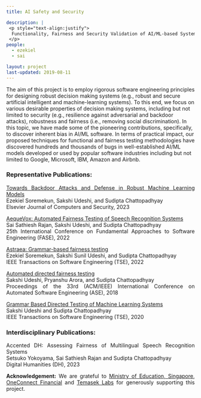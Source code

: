 ```yaml
---
title: AI Safety and Security 

description: |
 <p style="text-align:justify">
  Functionality, Fairness and Security Validation of AI/ML-based Systems. 
 </p>
people:
  - ezekiel
  - sai

layout: project
last-updated: 2019-08-11
---
```

<p style="text-align:justify">

The aim of this project is to employ rigorous software 
engineering principles for designing robust decision 
making systems (e.g., robust and secure artificial intelligent 
and machine-learning systems). To this end, we focus on 
various desirable properties of decision making systems, 
including but not limited to security (e.g., resilience against 
adversarial and backdoor attacks), robustness and fairness 
(i.e., removing social discrimination). In this topic, we have 
made some of the pioneering contributions, specifically, to 
discover inherent bias in AI/ML software. In terms of practical 
impact, our proposed techniques for functional and fairness testing 
methodologies have discovered hundreds and thousands of bugs in 
well-established AI/ML models developed or used by popular software 
industries including but not limited to Google, Microsoft, IBM, 
Amazon and Airbnb. 
</p>


<h3>Representative Publications:</h3>

<p style="text-align:justify">
<a href="https://asset-group.github.io/papers/AEGIS.pdf">Towards Backdoor Attacks and Defense in Robust Machine Learning Models</a><br>
Ezekiel Soremekun, Sakshi Udeshi, and Sudipta Chattopadhyay<br>
Elsevier Journal of Computers and Security, 2023
</p>

<p style="text-align:justify">
<a href="https://asset-group.github.io/papers/AequeVox.pdf">AequeVox: Automated Fairness Testing of Speech Recognition Systems</a><br>
Sai Sathiesh Rajan, Sakshi Udeshi, and Sudipta Chattopadhyay<br>
25th International Conference on Fundamental Approaches to Software Engineering (FASE), 2022
</p>

<p style="text-align:justify">
<a href="https://asset-group.github.io/papers/Astrea.pdf"> Astraea: Grammar-based fairness testing</a><br>
Ezekiel Soremekun, Sakshi Sunil Udeshi, and Sudipta Chattopadhyay<br>
IEEE Transactions on Software Engineering (TSE), 2022
</p>

<p style="text-align:justify">
<a href="http://doi.acm.org/10.1145/3238147.3238165">Automated directed fairness testing</a><br>
Sakshi Udeshi, Pryanshu Arora, and Sudipta Chattopadhyay<br>
Proceedings of the 33rd (ACM/IEEE) International Conference on Automated Software Engineering (ASE), 2018
</p>

<p style="text-align:justify">
<a href="https://arxiv.org/abs/1902.10027">Grammar Based Directed Testing of Machine Learning Systems</a><br>
Sakshi Udeshi and Sudipta Chattopadhyay<br>
IEEE Transactions on Software Engineering (TSE), 2020
</p>


<h3>Interdisciplinary Publications:</h3>

<p style="text-align:justify">
Accented DH: Assessing Fairness of Multilingual Speech Recognition Systems<br>
Setsuko Yokoyama, Sai Sathiesh Rajan and Sudipta Chattopadhyay<br>
Digital Humanities (DH), 2023
</p>

<p style="text-align:justify">
<b>Acknowledgement:</b> We are grateful to 
<a href="https://www.moe.gov.sg/">Ministry of Education, Singapore</a>, <a href="https://www.ocft.com.sg/">OneConnect Financial</a> and 
<a href="https://temasek-labs.sutd.edu.sg/">Temasek Labs</a> for generously supporting this project. 
</p>
